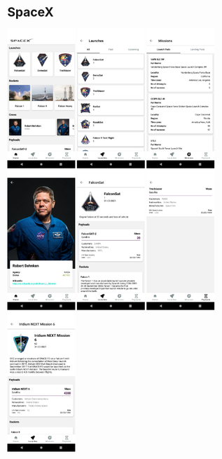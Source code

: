 # SpaceX

<img src ="/screens/Screenshot_1664900866.png" width="155" height="320">
<img src ="/screens/Screenshot_1664900880.png" width="155" height="320">
<img src ="/screens/Screenshot_1664900876.png" width="155" height="320">
<img src ="/screens/Screenshot_1664900870.png" width="155" height="320">
<img src ="/screens/Screenshot_1664900883.png" width="155" height="320">
<img src ="/screens/Screenshot_1665896584.png" width="155" height="320">
<img src ="/screens/Screenshot_1665896624.png" width="155" height="320">

